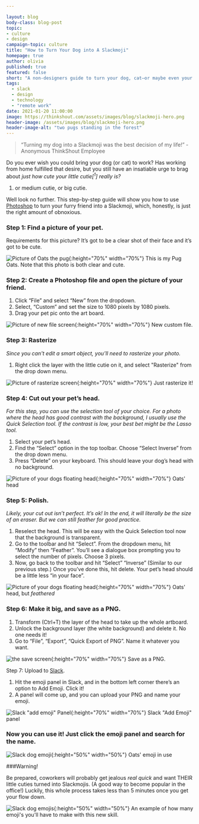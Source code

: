 ```yaml
---

layout: blog
body-class: blog-post
topic: 
- culture
- design
campaign-topic: culture
title: "How to Turn Your Dog into A Slackmoji"
homepage: true
author: olivia
published: true
featured: false
short: "A non-designers guide to turn your dog, cat—or maybe even your child—into a Slackmoji."
tags:
  - slack
  - design
  - technology
  - "remote work"
date: 2021-01-20 11:00:00
image: https://thinkshout.com/assets/images/blog/slackmoji-hero.png
header-image: /assets/images/blog/slackmoji-hero.png
header-image-alt: "two pugs standing in the forest"
---
```

> “Turning my dog into a Slackmoji was the best decision of my life!” - Anonymous ThinkShout Employee

Do you ever wish you could bring your dog (or cat) to work? Has working from home fulfilled that desire, but you still have an insatiable urge to brag about *just how cute your little cutie[<sup>1</sup>] really is?*

1. or medium cutie, or big cutie.

Well look no further. This step-by-step guide will show you how to use [Photoshop](https://www.adobe.com/products/photoshop.html) to turn your furry friend into a Slackmoji, which, honestly, is just the right amount of obnoxious.

### Step 1: Find a picture of your pet. 

Requirements for this picture? It’s got to be a clear shot of their face and it’s got to be cute.

![Picture of Oats the pug](/assets/images/blog/slack-1.jpeg){:height="70%" width="70%"}
<span class="caption"><i class="fa fa-caret-up"></i>This is my Pug Oats. Note that this photo is both clear and cute.</span>

### Step 2: Create a Photoshop file and open the picture of your friend. 
1. Click “File” and select “New” from the dropdown.
2. Select, “Custom” and set the size to 1080 pixels by 1080 pixels.
3. Drag your pet pic onto the art board.

![Picture of new file screen](/assets/images/blog/slack-2.png){:height="70%" width="70%"}
<span class="caption"><i class="fa fa-caret-up"></i>New custom file.</span>

### Step 3: Rasterize
*Since you can't edit a smart object, you’ll need to rasterize your photo.*

1. Right click the layer with the little cutie on it, and select "Rasterize" from the drop down menu.

![Picture of rasterize screen](/assets/images/blog/slack-3.png){:height="70%" width="70%"}
<span class="caption"><i class="fa fa-caret-up"></i>Just rasterize it!</span>

### Step 4: Cut out your pet’s head. 
*For this step, you can use the selection tool of your choice. For a photo where the head has good contrast with the background, I usually use the Quick Selection tool. If the contrast is low, your best bet might be the Lasso tool.*

1. Select your pet’s head.
2. Find the “Select” option in the top toolbar. Choose “Select Inverse” from the drop down menu. 
3. Press “Delete” on your keyboard. This should leave your dog’s head with no background.

![Picture of your dogs floating head](/assets/images/blog/slack-4.png){:height="70%" width="70%"}
<span class="caption"><i class="fa fa-caret-up"></i>Oats' head</span>

### Step 5: Polish. 
*Likely, your cut out isn’t perfect. It’s ok! In the end, it will literally be the size of an eraser. But we can still feather for good practice.*

1. Reselect the head. This will be easy with the Quick Selection tool now that the background is transparent.
2. Go to the toolbar and hit “Select”. From the dropdown menu, hit “Modify” then “Feather”. You’ll see a dialogue box prompting you to select the number of pixels. Choose 3 pixels. 
3. Now, go back to the toolbar and hit “Select” “Inverse” (Similar to our previous step.) Once you’ve done this, hit delete. Your pet’s head should be a little less “in your face”. 

![Picture of your dogs floating head](/assets/images/blog/slack-5.png){:height="70%" width="70%"}
<span class="caption"><i class="fa fa-caret-up"></i>Oats' head, but *feathered*</span>

### Step 6: Make it big, and save as a PNG. 
1. Transform (Ctrl+T) the layer of the head to take up the whole artboard. 
2. Unlock the background layer (the white background) and delete it. No one needs it!
3. Go to “File”, “Export”, “Quick Export of PNG”. Name it whatever you want. 


![the save screen](/assets/images/blog/slack-6.png){:height="70%" width="70%"}
<span class="caption"><i class="fa fa-caret-up"></i>Save as a PNG.</span>

Step 7: Upload to [Slack](https://slack.com/).
1. Hit the emoji panel in Slack, and in the bottom left corner there’s an option to Add Emoji. Click it!
2. A panel will come up, and you can upload your PNG and name your emoji. 

![Slack "add emoji" Panel](/assets/images/blog/slack-7.png){:height="70%" width="70%"}
<span class="caption"><i class="fa fa-caret-up"></i>Slack "Add Emoji" panel</span>

### Now you can use it! Just click the emoji panel and search for the name. 

![Slack dog emoji](/assets/images/blog/slack-8.png){:height="50%" width="50%"}
<span class="caption"><i class="fa fa-caret-up"></i>Oats' emoji in use</span>

###Warning!

Be prepared, coworkers will probably get jealous *real quick* and want THEIR little cuties turned into Slackmojis. (A good way to become popular in the office!) Luckily, this whole process takes less than 5 minutes once you get your flow down.

![Slack dog emojis](/assets/images/blog/slack-9.png){:height="50%" width="50%"}
<span class="caption"><i class="fa fa-caret-up"></i>An example of how many emoji's you'll have to make with this new skill.</span>
